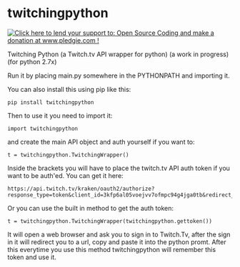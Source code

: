 twitchingpython
===============

<a href='http://www.pledgie.com/campaigns/19589'><img alt='Click here to lend your support to: Open Source Coding and make a donation at www.pledgie.com !' src='http://www.pledgie.com/campaigns/19589.png?skin_name=chrome' border='0' /></a>

Twitching Python (a Twitch.tv API wrapper for python) (a work in progress) (for python 2.7x)

Run it by placing main.py somewhere in the PYTHONPATH and importing it.

You can also install this using pip like this:

    pip install twitchingpython

Then to use it you need to import it:

    import twitchingpython
    
and create the main API object and auth yourself if you want to:

    t = twitchingpython.TwitchingWrapper()
    
Inside the brackets you will have to place the twitch.tv API auth token if you want to be auth'ed. You can get it here:

    https://api.twitch.tv/kraken/oauth2/authorize?response_type=token&client_id=3kfp6al05voejvv7ofmpc94g4jga0tb&redirect_uri=http://httpbin.org/&scope=user_read+user_blocks_edit+user_follows_edit+channel_editor+channel_commercial+channel_stream+channel_subscriptions+channel_check_subscription+user_blocks_read+channel_read
    
Or you can use the built in method to get the auth token:

    t = twitchingpython.TwitchingWrapper(twitchingpython.gettoken())

It will open a web browser and ask you to sign in to Twitch.Tv, after the sign in it will redirect you to a url, copy and paste it into the python promt. After this everytime you use this method twitchingpython will remember this token and use it. 
